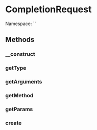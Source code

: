 # CompletionRequest

Namespace: ``

## Methods

### __construct

### getType

### getArguments

### getMethod

### getParams

### create


